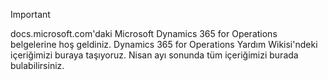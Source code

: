 > [!IMPORTANT]
> docs.microsoft.com'daki Microsoft Dynamics 365 for Operations belgelerine hoş geldiniz. Dynamics 365 for Operations Yardım Wikisi'ndeki içeriğimizi buraya taşıyoruz. Nisan ayı sonunda tüm içeriğimizi burada bulabilirsiniz. 

